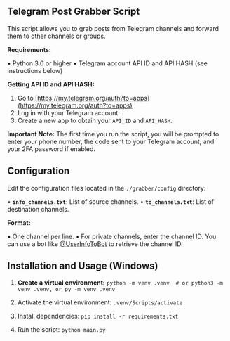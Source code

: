 ## Telegram Post Grabber Script

This script allows you to grab posts from Telegram channels and forward them to other channels or groups.

**Requirements:**

•   Python 3.0 or higher
•   Telegram account API ID and API HASH (see instructions below)

**Getting API ID and API HASH:**

1.  Go to [https://my.telegram.org/auth?to=apps](https://my.telegram.org/auth?to=apps)
2.  Log in with your Telegram account.
3.  Create a new app to obtain your `API_ID` and `API_HASH`.

**Important Note:** The first time you run the script, you will be prompted to enter your phone number, the code sent to your Telegram account, and your 2FA password if enabled.

## Configuration

Edit the configuration files located in the `./grabber/config` directory:

•   **`info_channels.txt`**: List of source channels.
•   **`to_channels.txt`**: List of destination channels.

**Format:**

•   One channel per line.
•   For private channels, enter the channel ID.  You can use a bot like [@UserInfoToBot](https://t.me/UserInfoToBot) to retrieve the channel ID.

## Installation and Usage (Windows)

1.  **Create a virtual environment:**
```python -m venv .venv  # or python3 -m venv .venv, or py -m venv .venv```

2.  Activate the virtual environment:
```.venv/Scripts/activate```

3.  Install dependencies:
```pip install -r requirements.txt```

4.  Run the script:
```python main.py```
